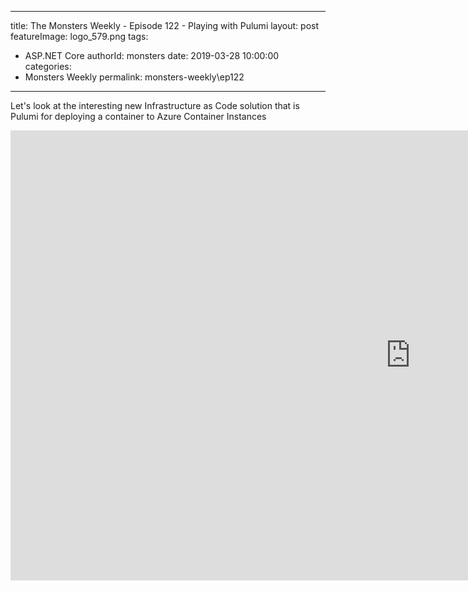 
---
title: The Monsters Weekly - Episode 122 -  Playing with Pulumi
layout: post
featureImage: logo_579.png
tags: 
  - ASP.NET Core
authorId: monsters
date: 2019-03-28 10:00:00
categories:
  - Monsters Weekly
permalink: monsters-weekly\ep122
---

Let's look at the interesting new Infrastructure as Code solution that is Pulumi for deploying a container to Azure Container Instances

<!--more-->
<iframe width="1280" height="720" src="https://www.youtube.com/embed/hpdHVKki1ls" frameborder="0" allow="accelerometer; autoplay; encrypted-media; gyroscope; picture-in-picture" allowfullscreen></iframe>
